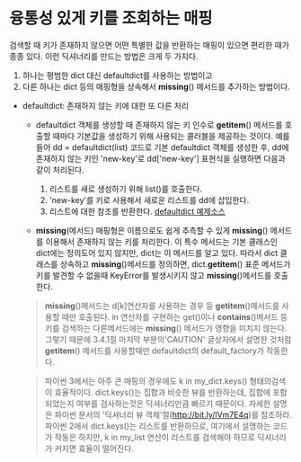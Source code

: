 # 융통성 있게 키를 조회하는 매핑 
검색할 때 키가 존재하지 않으면 어떤 특별한 값을 반환하는 매핑이 있으면 편리한 때가 종종 있다.
이런 딕셔너리를 만드는 방법은 크게 두 가지다.

1. 하나는 평범한 dict 대신 defaultdict를 사용하는 방법이고
2. 다른 하나는 dict 등의 매핑형을 상속해서 __missing__() 메서드를 추가하는 방법이다.

* defaultdict: 존재하지 않는 키에 대한 또 다른 처리
    <!--
    - 표준 라이브리에서 제공하는 매핑형은 모두 dict을 이용해서 구현하며, 키가 **해시 가능** 해야 한다는 제한을 갖고있다. 해시값이 같은 객체는 결국 id()의 값이 같은것이다.
    > **해시 가능하다라** 는 말의 의미는 수명 주기동안 결코 변하지 않는 해시값을 갖고 있고(__hash__()메서드가 필요하다) 다른 객체와 비교할 수 있으면(__eq__() 메서드가 필요하다), 객체를 해시 가능하다고 한다. 동일하다고 판단되는 객체는 반드시 해시값이 동일해야 한다.
    원자적 불변형(str, byte, 수치형)은 모두 해시 가능하다. frozenset은 언제나 해시 가능하다. 모든 요소가 해시 가능하도록 정의되어 있기 때문이다. 튜플은 들어 있는 항목들이 모두 해시가능해야 해시 가능하다.

    [해쉬가능한 자료형](https://github.com/hyeonDD/fluent_python/blob/master/Part3/ex3-1~3/can_hash.py "소스코드")
     -->

    - defaultdict 객체를 생성할 때 존재하지 않는 키 인수로 __getitem__() 메서드를 호출할 때마다 기본값을 생성하기 위해 사용되는 콜러블을 제공하는 것이다.
    예를들어 dd = defaultdict(list) 코드로 기본 defaultdict 객체를 생성한 후, dd에 존재하지 않는 키인 'new-key'로 dd['new-key'] 표현식을 실행하면 다음과 같이 처리된다.
        1. 리스트를 새로 생성하기 위해 list()를 호출한다.
        2. 'new-key'를 키로 사용해서 새로운 리스트를 dd에 삽입한다.
        3. 리스트에 대한 참조를 반환한다.
        [defaultdict 예제소스](https://github.com/hyeonDD/fluent_python/blob/master/Part3/ex3-4~/index_default.py "소스코드")

    - __missing__(메서드) 매핑형은 이름으로도 쉽게 추측할 수 있게 __missing__() 메서드를 이용해서 존재하지 않는 키를 처리한다.
    이 특수 메서드는 기본 클래스인 dict에는 정의도어 있지 않지만, dict는 이 메서드를 알고 있다.
    따라서 dict 클래스를 상속하고 __missing__()메서드를 정의하면, dict.__getitem__() 표준 메서드가 키를 발견할 수 없을때 KeyError를 발생시키지 않고 __missing__()메서드를 호출한다.
    > __missing__()메서드는 d[k]연산자를 사용하는 경우 등 __getitem__()메서드를 사용할 때만 호출된다. in 연산자를 구현하는 get()이나 __contains__()메서드 등 키를 검색하는 다른메서드에는 __missing__() 메서드가 영향을 미치지 않는다. 그렇기 때문에 3.4.1절 마지막 부분의'CAUTION' 글상자에서 설명한 것처럼 __getitem__() 메서드를 사용할때만 defaultdict의 default_factory가 작동한다.

    > 파이썬 3에서는 아주 큰 매핑의 경우에도 k in my_dict.keys() 형태의검색이 효율적이다. dict.keys()는 집합과 비슷한 뷰를 반환하는데, 집합에 포함되었는지 여부를 검사하는것은 딕셔너리만큼 빠르기 때문이다. 자세한 설명은 파이썬 문서의 '딕셔너리 뷰 객체'절(http://bit.ly/lVm7E4q)를 참조하라. 파이썬 2에서 dict.keys()는 리스트를 반환하므로, 여기에서 설명하는 코드가 작동은 하지만, k in my_list 연산이 리스트를 검색해야 하므로 딕셔너리가 커지면 효율이 떨어진다.

    
